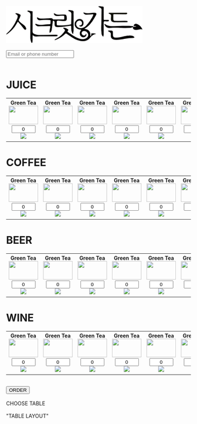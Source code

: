 <!doctype html>
<html lang="en">
<head>
<link rel="stylesheet" style="css/text" href="asg.css">
</head>
<body>
<div class="top"><img src="logo.png" height="100"></div>
<form name="submit-to-google-sheet">
<div class="order">
<script src="asg.js"></script>
<br>
  <div class="infoinput"><input name="email" placeholder="Email or phone number" required></div>
  <br>
  <h1>
  JUICE
  </h1>
  <table>
  <tr style="text-align:center;">
  <th>
  Green Tea <br>
  <img src="https://nutifood.com.vn/images/A-DDBenhLy/traxanh2-nutifood.jpg" width="80" height="50" onclick="add()">
  <br>
  <input name="green-tea" id="green-tea" size="5" value="0" size="50" style="text-align:center;">
  <br>
  <img src="https://img.icons8.com/cotton/2x/minus--v1.png" width="20" onclick="deduct()">
  <br>
  </th>
  <th>
  Green Tea <br>
  <img src="https://sonviettea.com/uploads/posts/Tra-Hoa-Atiso-Kho_3.jpg" width="80" height="50" onclick="add1()">
  <br>
  <input name="atiso" id="atiso" size="5" value="0" width="48" style="text-align:center;">
  <br>
  <img src="https://img.icons8.com/cotton/2x/minus--v1.png" width="20" onclick="deduct1()">
  <br>
  </th>
  <th>
  Green Tea <br>
  <img src="https://www.thuocdantoc.org/wp-content/uploads/2019/09/chua-viem-dai-trang-bang-la-voi-1.jpg" width="80" height="50" onclick="add2()">
  <br>
  <input name="voi-tea" id="voi-tea" size="5" value="0" width="48" style="text-align:center;">
  <br>
  <img src="https://img.icons8.com/cotton/2x/minus--v1.png" width="20" onclick="deduct2()">
  <br>
  </th>
  <th>
  Green Tea <br>
  <img src="https://www.thuocdantoc.org/wp-content/uploads/2019/09/chua-viem-dai-trang-bang-la-voi-1.jpg" width="80" height="50" onclick="add2()">
  <br>
  <input name="voi-tea" id="voi-tea" size="5" value="0" width="48" style="text-align:center;">
  <br>
  <img src="https://img.icons8.com/cotton/2x/minus--v1.png" width="20" onclick="deduct2()">
  <br>
  </th>
  <th>
  Green Tea <br>
  <img src="https://www.thuocdantoc.org/wp-content/uploads/2019/09/chua-viem-dai-trang-bang-la-voi-1.jpg" width="80" height="50" onclick="add2()">
  <br>
  <input name="voi-tea" id="voi-tea" size="5" value="0" width="48" style="text-align:center;">
  <br>
  <img src="https://img.icons8.com/cotton/2x/minus--v1.png" width="20" onclick="deduct2()">
  <br>
  </th>
  <th>
  Green Tea <br>
  <img src="https://www.thuocdantoc.org/wp-content/uploads/2019/09/chua-viem-dai-trang-bang-la-voi-1.jpg" width="80" height="50" onclick="add2()">
  <br>
  <input name="voi-tea" id="voi-tea" size="5" value="0" width="48" style="text-align:center;">
  <br>
  <img src="https://img.icons8.com/cotton/2x/minus--v1.png" width="20" onclick="deduct2()">
  <br>
  </th>
  <th>
  Green Tea <br>
  <img src="https://www.thuocdantoc.org/wp-content/uploads/2019/09/chua-viem-dai-trang-bang-la-voi-1.jpg" width="80" height="50" onclick="add2()">
  <br>
  <input name="voi-tea" id="voi-tea" size="5" value="0" width="48" style="text-align:center;">
  <br>
  <img src="https://img.icons8.com/cotton/2x/minus--v1.png" width="20" onclick="deduct2()">
  <br>
  </th>
   </tr>
  </table>    
  <h1>
  COFFEE
  </h1>
  <table>
  <tr style="text-align:center;">
  <th>
  Green Tea <br>
  <img src="https://lh3.googleusercontent.com/proxy/aku7YT7X00vEI1Ue4wdsxnlovGHfyE0_PKu2qR6kGXZ8VYZNYAJ9fkxW146Qe8q-aDHcrEnVC7iHnEuVfUI0rKuhr17hDncH3QU2" width="80" height="50" onclick="add3()">
  <br>
  <input name="americano" id="americano" size="5" value="0" width="48" style="text-align:center;">
  <br>
  <img src="https://img.icons8.com/cotton/2x/minus--v1.png" width="20" onclick="deduct3()">
  <br>
  </th>
  <th>
  Green Tea <br>
  <img src="https://encrypted-tbn0.gstatic.com/images?q=tbn%3AANd9GcQkVBmIYgw_qKHGgN81KN6WWweUL1sudUomPw&usqp=CAU" width="80" height="50" onclick="add4()">
  <br>
  <input name="epresso" id="epresso" size="5" value="0" width="48" style="text-align:center;">
  <br>
  <img src="https://img.icons8.com/cotton/2x/minus--v1.png" width="20" onclick="deduct4()">
  <br>
  </th>
  <th>
  Green Tea <br>
  <img src="https://caphenguyenchat.vn/wp-content/uploads/2018/05/pha-che-cafe-ly-thuy-tinh.jpg" width="80" height="50" onclick="add5()">
  <br>
  <input name="caphecotdua" id="caphecotdua" size="5" value="0" width="48" style="text-align:center;">
  <br>
  <img src="https://img.icons8.com/cotton/2x/minus--v1.png" width="20" onclick="deduct5()">
  <br>
  </th>
  <th>
  Green Tea <br>
  <img src="https://caphenguyenchat.vn/wp-content/uploads/2018/05/pha-che-cafe-ly-thuy-tinh.jpg" width="80" height="50" onclick="add5()">
  <br>
  <input name="caphecotdua" id="caphecotdua" size="5" value="0" width="48" style="text-align:center;">
  <br>
  <img src="https://img.icons8.com/cotton/2x/minus--v1.png" width="20" onclick="deduct5()">
  <br>
  </th>
  <th>
  Green Tea <br>
  <img src="https://caphenguyenchat.vn/wp-content/uploads/2018/05/pha-che-cafe-ly-thuy-tinh.jpg" width="80" height="50" onclick="add5()">
  <br>
  <input name="caphecotdua" id="caphecotdua" size="5" value="0" width="48" style="text-align:center;">
  <br>
  <img src="https://img.icons8.com/cotton/2x/minus--v1.png" width="20" onclick="deduct5()">
  <br>
  </th>
  <th>
  Green Tea <br>
  <img src="https://caphenguyenchat.vn/wp-content/uploads/2018/05/pha-che-cafe-ly-thuy-tinh.jpg" width="80" height="50" onclick="add5()">
  <br>
  <input name="caphecotdua" id="caphecotdua" size="5" value="0" width="48" style="text-align:center;">
  <br>
  <img src="https://img.icons8.com/cotton/2x/minus--v1.png" width="20" onclick="deduct5()">
  <br>
  </th>
  <th>
  Green Tea <br>
  <img src="https://caphenguyenchat.vn/wp-content/uploads/2018/05/pha-che-cafe-ly-thuy-tinh.jpg" width="80" height="50" onclick="add5()">
  <br>
  <input name="caphecotdua" id="caphecotdua" size="5" value="0" width="48" style="text-align:center;">
  <br>
  <img src="https://img.icons8.com/cotton/2x/minus--v1.png" width="20" onclick="deduct5()">
  <br>
  </th>
   </tr>
  </table>
  <h1>
   BEER
  </h1>
  <table>
  <tr style="text-align:center;">
  <th>
  Green Tea <br>
  <img src="https://lh3.googleusercontent.com/proxy/aku7YT7X00vEI1Ue4wdsxnlovGHfyE0_PKu2qR6kGXZ8VYZNYAJ9fkxW146Qe8q-aDHcrEnVC7iHnEuVfUI0rKuhr17hDncH3QU2" width="80" height="50" onclick="add3()">
  <br>
  <input name="americano" id="americano" size="5" value="0" width="48" style="text-align:center;">
  <br>
  <img src="https://img.icons8.com/cotton/2x/minus--v1.png" width="20" onclick="deduct3()">
  <br>
  </th>
  <th>
  Green Tea <br>
  <img src="https://encrypted-tbn0.gstatic.com/images?q=tbn%3AANd9GcQkVBmIYgw_qKHGgN81KN6WWweUL1sudUomPw&usqp=CAU" width="80" height="50" onclick="add4()">
  <br>
  <input name="epresso" id="epresso" size="5" value="0" width="48" style="text-align:center;">
  <br>
  <img src="https://img.icons8.com/cotton/2x/minus--v1.png" width="20" onclick="deduct4()">
  <br>
  </th>
  <th>
  Green Tea <br>
  <img src="https://caphenguyenchat.vn/wp-content/uploads/2018/05/pha-che-cafe-ly-thuy-tinh.jpg" width="80" height="50" onclick="add5()">
  <br>
  <input name="caphecotdua" id="caphecotdua" size="5" value="0" width="48" style="text-align:center;">
  <br>
  <img src="https://img.icons8.com/cotton/2x/minus--v1.png" width="20" onclick="deduct5()">
  <br>
  </th>
  <th>
  Green Tea <br>
  <img src="https://caphenguyenchat.vn/wp-content/uploads/2018/05/pha-che-cafe-ly-thuy-tinh.jpg" width="80" height="50" onclick="add5()">
  <br>
  <input name="caphecotdua" id="caphecotdua" size="5" value="0" width="48" style="text-align:center;">
  <br>
  <img src="https://img.icons8.com/cotton/2x/minus--v1.png" width="20" onclick="deduct5()">
  <br>
  </th>
  <th>
  Green Tea <br>
  <img src="https://caphenguyenchat.vn/wp-content/uploads/2018/05/pha-che-cafe-ly-thuy-tinh.jpg" width="80" height="50" onclick="add5()">
  <br>
  <input name="caphecotdua" id="caphecotdua" size="5" value="0" width="48" style="text-align:center;">
  <br>
  <img src="https://img.icons8.com/cotton/2x/minus--v1.png" width="20" onclick="deduct5()">
  <br>
  </th>
  <th>
  Green Tea <br>
  <img src="https://caphenguyenchat.vn/wp-content/uploads/2018/05/pha-che-cafe-ly-thuy-tinh.jpg" width="80" height="50" onclick="add5()">
  <br>
  <input name="caphecotdua" id="caphecotdua" size="5" value="0" width="48" style="text-align:center;">
  <br>
  <img src="https://img.icons8.com/cotton/2x/minus--v1.png" width="20" onclick="deduct5()">
  <br>
  </th>
  <th>
  Green Tea <br>
  <img src="https://caphenguyenchat.vn/wp-content/uploads/2018/05/pha-che-cafe-ly-thuy-tinh.jpg" width="80" height="50" onclick="add5()">
  <br>
  <input name="caphecotdua" id="caphecotdua" size="5" value="0" width="48" style="text-align:center;">
  <br>
  <img src="https://img.icons8.com/cotton/2x/minus--v1.png" width="20" onclick="deduct5()">
  <br>
  </th>
   </tr>
  </table>
    <h1>
   WINE
  </h1>
  <table>
  <tr style="text-align:center;">
  <th>
  Green Tea <br>
  <img src="https://lh3.googleusercontent.com/proxy/aku7YT7X00vEI1Ue4wdsxnlovGHfyE0_PKu2qR6kGXZ8VYZNYAJ9fkxW146Qe8q-aDHcrEnVC7iHnEuVfUI0rKuhr17hDncH3QU2" width="80" height="50" onclick="add3()">
  <br>
  <input name="americano" id="americano" size="5" value="0" width="48" style="text-align:center;">
  <br>
  <img src="https://img.icons8.com/cotton/2x/minus--v1.png" width="20" onclick="deduct3()">
  <br>
  </th>
  <th>
  Green Tea <br>
  <img src="https://encrypted-tbn0.gstatic.com/images?q=tbn%3AANd9GcQkVBmIYgw_qKHGgN81KN6WWweUL1sudUomPw&usqp=CAU" width="80" height="50" onclick="add4()">
  <br>
  <input name="epresso" id="epresso" size="5" value="0" width="48" style="text-align:center;">
  <br>
  <img src="https://img.icons8.com/cotton/2x/minus--v1.png" width="20" onclick="deduct4()">
  <br>
  </th>
  <th>
  Green Tea <br>
  <img src="https://caphenguyenchat.vn/wp-content/uploads/2018/05/pha-che-cafe-ly-thuy-tinh.jpg" width="80" height="50" onclick="add5()">
  <br>
  <input name="caphecotdua" id="caphecotdua" size="5" value="0" width="48" style="text-align:center;">
  <br>
  <img src="https://img.icons8.com/cotton/2x/minus--v1.png" width="20" onclick="deduct5()">
  <br>
  </th>
  <th>
  Green Tea <br>
  <img src="https://caphenguyenchat.vn/wp-content/uploads/2018/05/pha-che-cafe-ly-thuy-tinh.jpg" width="80" height="50" onclick="add5()">
  <br>
  <input name="caphecotdua" id="caphecotdua" size="5" value="0" width="48" style="text-align:center;">
  <br>
  <img src="https://img.icons8.com/cotton/2x/minus--v1.png" width="20" onclick="deduct5()">
  <br>
  </th>
  <th>
  Green Tea <br>
  <img src="https://caphenguyenchat.vn/wp-content/uploads/2018/05/pha-che-cafe-ly-thuy-tinh.jpg" width="80" height="50" onclick="add5()">
  <br>
  <input name="caphecotdua" id="caphecotdua" size="5" value="0" width="48" style="text-align:center;">
  <br>
  <img src="https://img.icons8.com/cotton/2x/minus--v1.png" width="20" onclick="deduct5()">
  <br>
  </th>
   <th>
   Green Tea <br>
  <img src="https://caphenguyenchat.vn/wp-content/uploads/2018/05/pha-che-cafe-ly-thuy-tinh.jpg" width="80" height="50" onclick="add5()">
  <br>
  <input name="caphecotdua" id="caphecotdua" size="5" value="0" width="48" style="text-align:center;">
  <br>
  <img src="https://img.icons8.com/cotton/2x/minus--v1.png" width="20" onclick="deduct5()">
  <br>
  </th>
  <th>
  Green Tea <br>
  <img src="https://caphenguyenchat.vn/wp-content/uploads/2018/05/pha-che-cafe-ly-thuy-tinh.jpg" width="80" height="50" onclick="add5()">
  <br>
  <input name="caphecotdua" id="caphecotdua" size="5" value="0" width="48" style="text-align:center;">
  <br>
  <img src="https://img.icons8.com/cotton/2x/minus--v1.png" width="20" onclick="deduct5()">
  <br>
  </th>
   </tr>
  </table>
  <br>
  <div class="orderbutton"><button type="submit" class="button" onclick="waiting()">ORDER</button></div>
  </div>
  <div class="tablelayout"> <br> CHOOSE TABLE <br> <br> "TABLE LAYOUT" </div>
</form>
</body>
</html>
